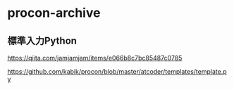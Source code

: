 # procon-archive


## 標準入力Python
https://qiita.com/jamjamjam/items/e066b8c7bc85487c0785

https://github.com/kabik/procon/blob/master/atcoder/templates/template.py